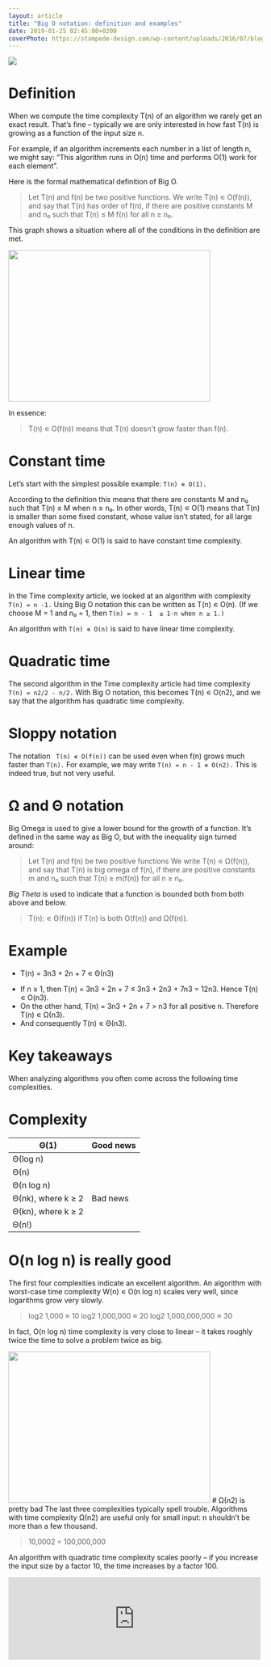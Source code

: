 ```yaml
---
layout: article
title: "Big O notation: definition and examples"
date: 2019-01-25 02:45:00+0200
coverPhoto: https://stampede-design.com/wp-content/uploads/2016/07/blogThumbnails-eli5-the-big-o-notation.jpg
---
```


![](https://stampede-design.com/wp-content/uploads/2016/07/blogThumbnails-eli5-the-big-o-notation.jpg)

# Definition
When we compute the time complexity T(n) of an algorithm we rarely get an exact result. That’s fine – typically we are only interested in how fast T(n) is growing as a function of the input size n.

For example, if an algorithm increments each number in a list of length n, we might say: “This algorithm runs in O(n) time and performs O(1) work for each element”.

Here is the formal mathematical definition of Big O.

> Let T(n) and f(n) be two positive functions. We write T(n) ∊ O(f(n)), and say that T(n) has order of f(n), if there are positive constants M and n₀ such that T(n) ≤ M·f(n) for all n ≥ n₀.

This graph shows a situation where all of the conditions in the definition are met.

<img src="https://yourbasic.org/algorithms/Ordo.png" width="400px" height="300px">

In essence:

> T(n) ∊ O(f(n)) means that T(n) doesn't grow faster than f(n).

# Constant time
Let’s start with the simplest possible example: `T(n) ∊ O(1).`

According to the definition this means that there are constants M and n₀ such that T(n) ≤ M when n ≥ n₀. In other words, T(n) ∊ O(1) means that T(n) is smaller than some fixed constant, whose value isn’t stated, for all large enough values of n.

An algorithm with T(n) ∊ O(1) is said to have constant time complexity.

# Linear time
In the Time complexity article, we looked at an algorithm with complexity `T(n) = n -1.` Using Big O notation this can be written as T(n) ∊ O(n). (If we choose M = 1 and n₀ = 1, then `T(n) = n - 1  ≤ 1·n when n ≥ 1.)`

An algorithm with `T(n) ∊ O(n)` is said to have linear time complexity.

# Quadratic time
The second algorithm in the Time complexity article had time complexity `T(n) = n2/2 - n/2.` With Big O notation, this becomes T(n) ∊ O(n2), and we say that the algorithm has quadratic time complexity.

# Sloppy notation
The notation `
T(n) ∊ O(f(n))` can be used even when f(n) grows much faster than `T(n).` For example, we may write `T(n) = n - 1 ∊ O(n2).` This is indeed true, but not very useful.

# Ω and Θ notation
Big Omega is used to give a lower bound for the growth of a function. It’s defined in the same way as Big O, but with the inequality sign turned around:

> Let T(n) and f(n) be two positive functions We write T(n) ∊ Ω(f(n)), and say that T(n) is big omega of f(n), if there are positive constants m and n₀ such that T(n) ≥ m(f(n)) for all n ≥ n₀.

*Big Theta* is used to indicate that a function is bounded both from both above and below.

> T(n): ∊ Θ(f(n)) if T(n) is both O(f(n)) and Ω(f(n)).

# Example

* T(n) = 3n3 + 2n + 7 ∊ Θ(n3)
- If n ≥ 1, then T(n) = 3n3 + 2n + 7 ≤ 3n3 + 2n3 + 7n3 = 12n3. Hence T(n) ∊ O(n3).
- On the other hand, T(n) = 3n3 + 2n + 7 > n3 for all positive n. Therefore T(n) ∊ Ω(n3).
- And consequently T(n) ∊ Θ(n3).

# Key takeaways
When analyzing algorithms you often come across the following time complexities.


# Complexity	

| Θ(1)	     | Good news |
|------------|:----------|
| Θ(log n)   |           |
| Θ(n)	     |           |
| Θ(n log n) |           |	
| Θ(nk),  where k ≥ 2 |	Bad news |
| Θ(kn),  where k ≥ 2 |	      
| Θ(n!)	     |


# O(n log n) is really good
The first four complexities indicate an excellent algorithm. An algorithm with worst-case time complexity W(n) ∊ O(n log n) scales very well, since logarithms grow very slowly.

> log2 1,000 ≈ 10
log2 1,000,000 ≈ 20
log2 1,000,000,000 ≈ 30


In fact, O(n log n) time complexity is very close to linear – it takes roughly twice the time to solve a problem twice as big.

<img src="https://yourbasic.org/algorithms/n-vs-nlogn.png" height="300px" width="400px">
# Ω(n2) is pretty bad
The last three complexities typically spell trouble. Algorithms with time complexity Ω(n2) are useful only for small input: n shouldn’t be more than a few thousand.

> 10,0002 = 100,000,000

An algorithm with quadratic time complexity scales poorly – if you increase the input size by a factor 10, the time increases by a factor 100.



<iframe src="https://www.facebook.com/plugins/post.php?href=https%3A%2F%2Fwww.facebook.com%2Fboubli.programmer%2Fposts%2F371585563639366&width=500" width="500" height="163" style="border:none;overflow:hidden" scrolling="no" frameborder="0" allowTransparency="true" allow="encrypted-media"></iframe>
